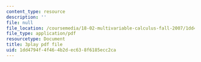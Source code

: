 ```yaml
---
content_type: resource
description: ''
file: null
file_location: /coursemedia/18-02-multivariable-calculus-fall-2007/1dd4794f4f464b2dec638f6185ecc2ca_YBajUR3EFSM.pdf
file_type: application/pdf
resourcetype: Document
title: 3play pdf file
uid: 1dd4794f-4f46-4b2d-ec63-8f6185ecc2ca
---
```

